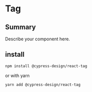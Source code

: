 # Tag

## Summary

Describe your component here.

## install

```bash
npm install @cypress-design/react-tag
```

or with yarn

```bash
yarn add @cypress-design/react-tag
```
